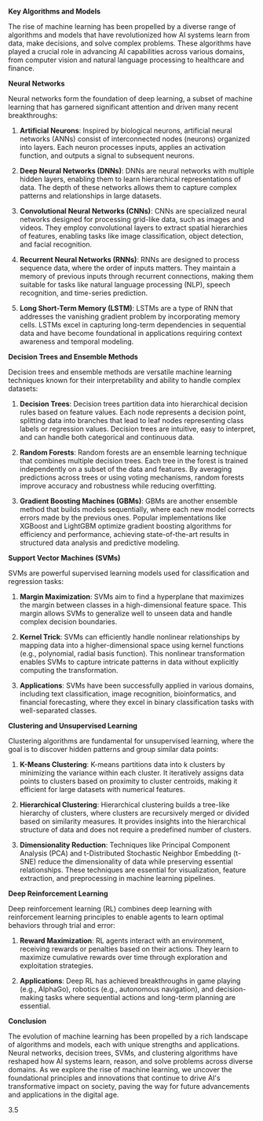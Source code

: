 **Key Algorithms and Models**

The rise of machine learning has been propelled by a diverse range of algorithms and models that have revolutionized how AI systems learn from data, make decisions, and solve complex problems. These algorithms have played a crucial role in advancing AI capabilities across various domains, from computer vision and natural language processing to healthcare and finance.

**Neural Networks**

Neural networks form the foundation of deep learning, a subset of machine learning that has garnered significant attention and driven many recent breakthroughs:

1. **Artificial Neurons**: Inspired by biological neurons, artificial neural networks (ANNs) consist of interconnected nodes (neurons) organized into layers. Each neuron processes inputs, applies an activation function, and outputs a signal to subsequent neurons.
    
2. **Deep Neural Networks (DNNs)**: DNNs are neural networks with multiple hidden layers, enabling them to learn hierarchical representations of data. The depth of these networks allows them to capture complex patterns and relationships in large datasets.
    
3. **Convolutional Neural Networks (CNNs)**: CNNs are specialized neural networks designed for processing grid-like data, such as images and videos. They employ convolutional layers to extract spatial hierarchies of features, enabling tasks like image classification, object detection, and facial recognition.
    
4. **Recurrent Neural Networks (RNNs)**: RNNs are designed to process sequence data, where the order of inputs matters. They maintain a memory of previous inputs through recurrent connections, making them suitable for tasks like natural language processing (NLP), speech recognition, and time-series prediction.
    
5. **Long Short-Term Memory (LSTM)**: LSTMs are a type of RNN that addresses the vanishing gradient problem by incorporating memory cells. LSTMs excel in capturing long-term dependencies in sequential data and have become foundational in applications requiring context awareness and temporal modeling.
    

**Decision Trees and Ensemble Methods**

Decision trees and ensemble methods are versatile machine learning techniques known for their interpretability and ability to handle complex datasets:

1. **Decision Trees**: Decision trees partition data into hierarchical decision rules based on feature values. Each node represents a decision point, splitting data into branches that lead to leaf nodes representing class labels or regression values. Decision trees are intuitive, easy to interpret, and can handle both categorical and continuous data.
    
2. **Random Forests**: Random forests are an ensemble learning technique that combines multiple decision trees. Each tree in the forest is trained independently on a subset of the data and features. By averaging predictions across trees or using voting mechanisms, random forests improve accuracy and robustness while reducing overfitting.
    
3. **Gradient Boosting Machines (GBMs)**: GBMs are another ensemble method that builds models sequentially, where each new model corrects errors made by the previous ones. Popular implementations like XGBoost and LightGBM optimize gradient boosting algorithms for efficiency and performance, achieving state-of-the-art results in structured data analysis and predictive modeling.
    

**Support Vector Machines (SVMs)**

SVMs are powerful supervised learning models used for classification and regression tasks:

1. **Margin Maximization**: SVMs aim to find a hyperplane that maximizes the margin between classes in a high-dimensional feature space. This margin allows SVMs to generalize well to unseen data and handle complex decision boundaries.
    
2. **Kernel Trick**: SVMs can efficiently handle nonlinear relationships by mapping data into a higher-dimensional space using kernel functions (e.g., polynomial, radial basis function). This nonlinear transformation enables SVMs to capture intricate patterns in data without explicitly computing the transformation.
    
3. **Applications**: SVMs have been successfully applied in various domains, including text classification, image recognition, bioinformatics, and financial forecasting, where they excel in binary classification tasks with well-separated classes.
    

**Clustering and Unsupervised Learning**

Clustering algorithms are fundamental for unsupervised learning, where the goal is to discover hidden patterns and group similar data points:

1. **K-Means Clustering**: K-means partitions data into k clusters by minimizing the variance within each cluster. It iteratively assigns data points to clusters based on proximity to cluster centroids, making it efficient for large datasets with numerical features.
    
2. **Hierarchical Clustering**: Hierarchical clustering builds a tree-like hierarchy of clusters, where clusters are recursively merged or divided based on similarity measures. It provides insights into the hierarchical structure of data and does not require a predefined number of clusters.
    
3. **Dimensionality Reduction**: Techniques like Principal Component Analysis (PCA) and t-Distributed Stochastic Neighbor Embedding (t-SNE) reduce the dimensionality of data while preserving essential relationships. These techniques are essential for visualization, feature extraction, and preprocessing in machine learning pipelines.
    

**Deep Reinforcement Learning**

Deep reinforcement learning (RL) combines deep learning with reinforcement learning principles to enable agents to learn optimal behaviors through trial and error:

1. **Reward Maximization**: RL agents interact with an environment, receiving rewards or penalties based on their actions. They learn to maximize cumulative rewards over time through exploration and exploitation strategies.
    
2. **Applications**: Deep RL has achieved breakthroughs in game playing (e.g., AlphaGo), robotics (e.g., autonomous navigation), and decision-making tasks where sequential actions and long-term planning are essential.
    

**Conclusion**

The evolution of machine learning has been propelled by a rich landscape of algorithms and models, each with unique strengths and applications. Neural networks, decision trees, SVMs, and clustering algorithms have reshaped how AI systems learn, reason, and solve problems across diverse domains. As we explore the rise of machine learning, we uncover the foundational principles and innovations that continue to drive AI's transformative impact on society, paving the way for future advancements and applications in the digital age.

3.5